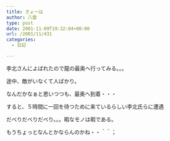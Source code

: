 ```yaml
---
title: きょーは
author: 八雲
type: post
date: 2001-11-09T19:32:04+00:00
url: /2001/11/431
categories:
  - 日記

---
```

李北さんによばれたので龍の最奥へ行ってみる。。。

途中、敵がいなくて人ばかり。
  
なんだかなぁと思いつつも、最奥へ到着・・・

すると、５時間に一回を待つために来ているらしい李北氏らに遭遇
  
だべりだべりだべり。。。暇なモノは暇である。
  
もうちょっとなんとかならんのかね・・＾＾；